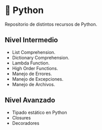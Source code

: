 # :snake: Python

Repositorio de distintos recursos de Python.

## Nivel Intermedio

- List Comprehension.
- Dictionary Comprehension.
- Lambda Function.
- High Order Functions.
- Manejo de Errores.
- Manejo de Excepciones.
- Manejo de Archivos.

## Nivel Avanzado
- Tipado estático en Python
- Closures
- Decoradores
